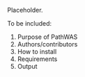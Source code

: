 Placeholder.

To be included:

1. Purpose of PathWAS
2. Authors/contributors
3. How to install
4. Requirements
5. Output